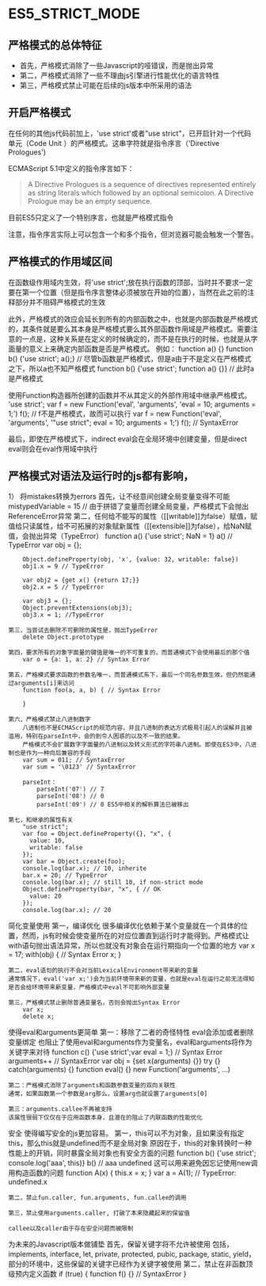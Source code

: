 # ES5_STRICT_MODE

## 严格模式的总体特征
+ 首先，严格模式消除了一些Javascript的哑错误，而是抛出异常
+ 第二，严格模式消除了一些不理由js引擎进行性能优化的语言特性
+ 第三，严格模式禁止可能在后续的js版本中所采用的语法

## 开启严格模式
在任何的其他js代码前加上，'use strict'或者"use strict"，已开启针对一个代码单元（Code Unit
）的严格模式。这串字符就是指令序言（'Directive Prologues')

ECMAScript 5.1中定义的指令序言如下：
> A Directive Prologues is a sequence of directives represented entirely as string literals which followed by an optional semicolon. A Directive Prologue may be an empty sequence.

目前ES5只定义了一个特别序言，也就是严格模式指令

注意，指令序言实际上可以包含一个和多个指令，但浏览器可能会触发一个警告。

## 严格模式的作用域区间
在函数级作用域内生效，将'use strict';放在执行函数的顶部，当时并不要求一定要在第一个位置（但是指令序言整体必须被放在开始的位置），当然在此之前的注释部分并不阻碍严格模式的生效

此外，严格模式的效应会延长到所有的内部函数之中，也就是内部函数是严格模式的，其条件就是要么其本身是严格模式要么其外部函数作用域是严格模式。需要注意的一点是，这种关系是在定义的时候确定的，而不是在执行的时候，也就是从字面量的意义上来确定内部函数是否是严格模式。
    例如：
        function a() {}
        function b() {'use strict'; a();} // 尽管b函数是严格模式，但是a由于不是定义在严格模式之下，所以a也不知严格模式
        function b() {'use strict'; function a() {}} // 此时a是严格模式

使用Function构造器所创建的函数并不从其定义的外部作用域中继承严格模式。
    'use strict';
    var f = new Function('eval', 'arguments', 'eval = 10; arguments = 1;')
    f(); // f不是严格模式，故而可以执行
    var f = new Function('eval', 'arguments', '"use strict"; eval = 10; arguments = 1;')
    f(); // SyntaxError

最后，即使在严格模式下，indirect eval会在全局环境中创建变量，但是direct eval则会在eval作用域中执行

## 严格模式对语法及运行时的js都有影响，
1） 将mistakes转换为errors
    首先，让不经意间创建全局变量变得不可能
        mistypedVariable = 15 // 由于拼错了变量而创建全局变量，严格模式下会抛出ReferenceError异常
    第二，任何给不能写的属性（[[writable]]为false）赋值，赋值给只读属性，给不可拓展的对象赋新属性（[[extensible]]为false），给NaN赋值，会抛出异常（TypeError）
        function a() {'use strict'; NaN = 1}
        a() // TypeError
        var obj = {};

        Object.defineProperty(obj, 'x', {value: 32, writable: false})
        obj1.x = 9 // TypeError

        var obj2 = {get x() {return 17;}}
        obj2.x = 5 // TypeError

        var obj3 = {};
        Object.preventExtensions(obj3);
        obj3.x = 1; //TypeError

    第三，当尝试去删除不可删除的属性是，抛出TypeError
        delete Object.prototype

    第四，要求所有的对象字面量的键值是唯一的不可重复的，而普通模式下会使用最后的那个值
        var o = {a: 1, a: 2} // Syntax Error

    第五，严格模式要求函数的参数名唯一，而普通模式系下，最后一个同名参数生效，但仍然能通过arguments[i]来访问
        function foo(a, a, b) { // Syntax Error

        }

    第六，严格模式禁止八进制数字
        八进制也不是ECMAScript的规范内容，并且八进制的表达方式极易引起人的误解并且被滥用，特别在parseInt中，会的到令人困惑的以及不一致的结果。
        严格模式不会扩展数字字面量的八进制以及转义形式的字符串八进制。即使在ES3中，八进制也是作为一种向后兼容的手段
        var sum = 011; // SyntaxError
        var sum = '\0123' // SyntaxError

        parseInt：
            parseInt('07') // 7
            parseInt('08') // 0
            parseInt('09') // 0 ES5中相关的解析算法已被移出

    第七，和继承的属性有关
        "use strict";
        var foo = Object.defineProperty({}, "x", {
          value: 10,
          writable: false
        });
        var bar = Object.create(foo);
        console.log(bar.x); // 10, inherite
        bar.x = 20; // TypeError
        console.log(bar.x); // still 10, if non-strict mode
        Object.defineProperty(bar, "x", { // OK
          value: 20
        });
        console.log(bar.x); // 20


简化变量使用
    第一，编译优化
    很多编译优化依赖于某个变量就在一个具体的位置，然而，js有时候会使变量所在的对应位置直到运行时才能得到。严格模式让with语句抛出语法异常，所以也就没有对象会在运行期指向一个位置的地方
        var x = 17;
        with(obj) { // Syntax Error
            x;
        }

    第二，eval语句的执行不会对当前LexicalEnvironment带来新的变量
    通常情况下，eval('var x;')会为当前环境带来新的变量，也就是eval在运行之前无法得知是否会给环境带来新变量，严格模式中eval不可影响外部变量

    第三，严格模式禁止删除普通变量名，否则会抛出Syntax Error
        var x;
        delete x;

使得eval和arguments更简单
    第一：移除了二者的奇怪特性
    eval会添加或者删除变量绑定
    也阻止了使用eval和arguments作为变量名，eval和arguments将作为关键字来对待
        function c() {'use strict';var eval = 1;} // Syntax Error
        arguments++ // SyntaxError
        var obj = {set x(arguments) {}}
        try {} catch(arguments) {}
        function eval() {}
        new Function('arguments', ...)
    
    第二：严格模式消除了arguments和函数参数变量的双向关联性
    通常，如果函数第一个参数是arg那么，设置arg也就设置了arguments[0]

    第三：arguments.callee不再被支持
    该属性很弱下仅仅在于应用函数本身，且潜在的阻止了内联函数的性能优化

安全
    使得编写安全的js更加容易。
    第一，this可以不为对象，且如果没有指定this，那么this就是undefined而不是全局对象
        原因在于，this的对象转换时一种性能上的开销，同时暴露全局对象也有安全方面的问题
        function b() {'use strict'; console.log('aaa', this)}
        b() // aaa undefined
        这可以用来避免因忘记使用new调用构造函数的问题
        function A(x) {
            this.x = x;
        }
        var a = A(1); // TypeError: undefined.x

    第二，禁止fun.caller, fun.arguments, fun.callee的调用
        
    第三，禁止使用arguments.caller, 打破了本来隐藏起来的保留值

    callee以及caller由于存在安全问题而被限制


为未来的Javascript版本做铺垫
    首先，保留关键字将不允许被使用
    包括，implements, interface, let, private, protected, pubic, package, static, yield，部分的环境中，这些保留的关键字已经作为关键字被使用
    第二，禁止在非函数顶级预内定义函数
        if (true) {
            function f() {} // SyntaxError
        }


